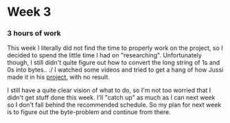 # Week 3

### 3 hours of work

This week I literally did not find the time to properly work on the project, so I decided to spend the little time I had on "researching". Unfortunately though, I
still didn't quite figure out how to convert the long string of 1s and 0s into bytes.. :/ I watched some videos and tried to get a hang of how Jussi made it in his
[project](https://github.com/yussiv/Compress), with no result. 

I still have a quite clear vision of what to do, so I'm not too worried that I didn't get stuff done this week. I'll "catch up" as much as I can next week so I don't fall
behind the recommended schedule. So my plan for next week is to figure out the byte-problem and continue from there.
